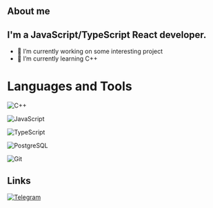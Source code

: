 ## About me
## I'm a JavaScript/TypeScript React developer.
- 🔭 I’m currently working on some interesting project
- 🌱 I’m currently learning C++

# Languages and Tools
![C++](https://img.shields.io/badge/C++-090909?style=for-the-badge&logo=C%2b%2b&logoColor=6296CC)

![JavaScript](https://img.shields.io/badge/-JavaScript-090909?style=for-the-badge&logo=JavaScript&logoColor=E9D54D)

![TypeScript](https://img.shields.io/badge/-TypeScript-090909?style=for-the-badge&logo=TypeScript&logoColor=6296CC)

![PostgreSQL](https://img.shields.io/badge/-PostgreSQL-090909?style=for-the-badge&logo=PostgreSQL&logoColor=6296CC)

![Git](https://img.shields.io/badge/-Git-090909?style=for-the-badge&logo=Git&logoColor=СD4A4A)


<!-- ![SQL](https://img.shields.io/badge/-Sql-090909?style=for-the-badge&logo=mysql&logoColor=00648B) -->


## Links

[![Telegram](https://img.shields.io/badge/-Telegram-090909?style=for-the-badge&logo=telegram&logoColor=27A0D9)](https://t.me/userlog)
